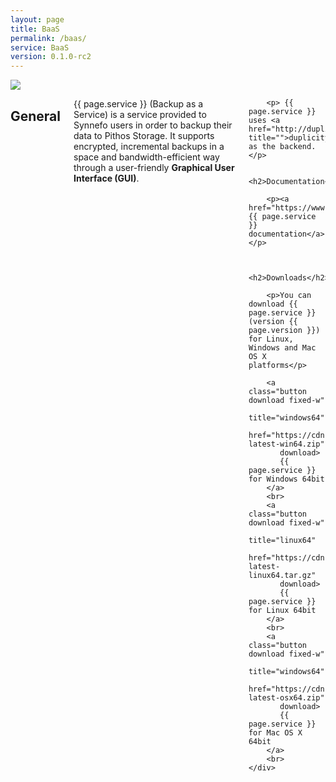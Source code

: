 ```yaml
---
layout: page
title: BaaS
permalink: /baas/
service: BaaS
version: 0.1.0-rc2
---
```


<div class="row">
    <div class="columns medium-2 text-center">
        <img src="{{ '/assets/baas.png' | prepend: site.baseurl }}">
    </div>
    <div class="columns medium-10">
        <h2>General</h2>
        <p>{{ page.service }} (Backup as a Service) is a service provided to Synnefo users in order to backup their data to Pithos Storage. It supports encrypted, incremental backups in a space and bandwidth-efficient way through a user-friendly <strong>Graphical User Interface (GUI)</strong>.  </p>

        <p> {{ page.service }} uses <a href="http://duplicity.nongnu.org/" title="">duplicity</a> as the backend.</p>

        <h2>Documentation</h2>

        <p><a href="https://www.synnefo.org/docs/baas/latest">Official {{ page.service }} documentation</a></p>

        
        <h2>Downloads</h2>

        <p>You can download {{ page.service }} (version {{ page.version }}) for Linux, Windows and Mac OS X platforms</p>

        <a class="button download fixed-w" 
           title="windows64" 
           href="https://cdn.synnefo.org/baas-latest-win64.zip"
           download>
           {{ page.service }} for Windows 64bit
        </a>
        <br>
        <a class="button download fixed-w" 
           title="linux64" 
           href="https://cdn.synnefo.org/baas-latest-linux64.tar.gz"
           download>
           {{ page.service }} for Linux 64bit
        </a>
        <br>
        <a class="button download fixed-w" 
           title="windows64" 
           href="https://cdn.synnefo.org/baas-latest-osx64.zip" 
           download>
           {{ page.service }} for Mac OS X 64bit
        </a>
        <br>
    </div>
</div>
